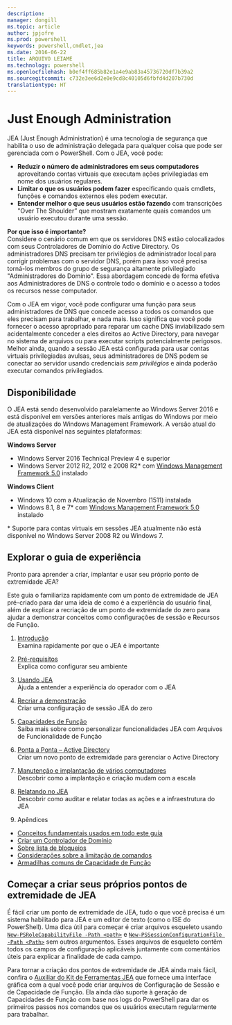 ```yaml
---
description: 
manager: dongill
ms.topic: article
author: jpjofre
ms.prod: powershell
keywords: powershell,cmdlet,jea
ms.date: 2016-06-22
title: ARQUIVO LEIAME
ms.technology: powershell
ms.openlocfilehash: b0ef4ff685b82e1a4e9ab83a45736720df7b39a2
ms.sourcegitcommit: c732e3ee6d2e0e9cd8c40105d6fbfd4d207b730d
translationtype: HT
---
```

# <a name="just-enough-administration"></a>Just Enough Administration
JEA (Just Enough Administration) é uma tecnologia de segurança que habilita o uso de administração delegada para qualquer coisa que pode ser gerenciada com o PowerShell.
Com o JEA, você pode:
- **Reduzir o número de administradores em seus computadores** aproveitando contas virtuais que executam ações privilegiadas em nome dos usuários regulares.
- **Limitar o que os usuários podem fazer** especificando quais cmdlets, funções e comandos externos eles podem executar.
- **Entender melhor o que seus usuários estão fazendo** com transcrições "Over The Shoulder” que mostram exatamente quais comandos um usuário executou durante uma sessão.

**Por que isso é importante?**  
Considere o cenário comum em que os servidores DNS estão colocalizados com seus Controladores de Domínio do Active Directory.
Os administradores DNS precisam ter privilégios de administrador local para corrigir problemas com o servidor DNS, porém para isso você precisa torná-los membros do grupo de segurança altamente privilegiado "Administradores do Domínio".
Essa abordagem concede de forma efetiva aos Administradores de DNS o controle todo o domínio e o acesso a todos os recursos nesse computador.

Com o JEA em vigor, você pode configurar uma função para seus administradores de DNS que concede acesso a todos os comandos que eles precisam para trabalhar, e nada mais.
Isso significa que você pode fornecer o acesso apropriado para reparar um cache DNS inviabilizado sem acidentalmente conceder a eles direitos ao Active Directory, para navegar no sistema de arquivos ou para executar scripts potencialmente perigosos.
Melhor ainda, quando a sessão JEA está configurada para usar contas virtuais privilegiadas avulsas, seus administradores de DNS podem se conectar ao servidor usando credenciais *sem privilégios* e ainda poderão executar comandos privilegiados.

## <a name="availability"></a>Disponibilidade
O JEA está sendo desenvolvido paralelamente ao Windows Server 2016 e está disponível em versões anteriores mais antigas do Windows por meio de atualizações do Windows Management Framework.
A versão atual do JEA está disponível nas seguintes plataformas:

**Windows Server**
- Windows Server 2016 Technical Preview 4 e superior
- Windows Server 2012 R2, 2012 e 2008 R2\* com [Windows Management Framework 5.0](https://www.microsoft.com/en-us/download/details.aspx?id=50395) instalado

**Windows Client**
- Windows 10 com a Atualização de Novembro (1511) instalada
- Windows 8.1, 8 e 7\* com [Windows Management Framework 5.0](https://www.microsoft.com/en-us/download/details.aspx?id=50395) instalado

\* Suporte para contas virtuais em sessões JEA atualmente não está disponível no Windows Server 2008 R2 ou Windows 7.


## <a name="explore-the-experience-guide"></a>Explorar o guia de experiência
Pronto para aprender a criar, implantar e usar seu próprio ponto de extremidade JEA?

Este guia o familiariza rapidamente com um ponto de extremidade de JEA pré-criado para dar uma ideia de como é a experiência do usuário final, além de explicar a recriação de um ponto de extremidade do zero para ajudar a demonstrar conceitos como configurações de sessão e Recursos de Função.

1.  [Introdução](introduction.md)   
Examina rapidamente por que o JEA é importante

2.  [Pré-requisitos](prerequisites.md)  
Explica como configurar seu ambiente

3.  [Usando JEA](using-jea.md)  
Ajuda a entender a experiência do operador com o JEA

4.  [Recriar a demonstração](remake-the-demo-endpoint.md)  
Criar uma configuração de sessão JEA do zero

5.  [Capacidades de Função](role-capabilities.md)  
Saiba mais sobre como personalizar funcionalidades JEA com Arquivos de Funcionalidade de Função

6.  [Ponta a Ponta – Active Directory](end-to-end---active-directory.md)  
Criar um novo ponto de extremidade para gerenciar o Active Directory

7.  [Manutenção e implantação de vários computadores](multi-machine-deployment-and-maintenance.md)  
Descobrir como a implantação e criação mudam com a escala

8.  [Relatando no JEA](reporting-on-jea.md)  
Descobrir como auditar e relatar todas as ações e a infraestrutura do JEA

9.  Apêndices
  - [Conceitos fundamentais usados em todo este guia](key-concepts-used-throughout-this-guide.md)  
  -  [Criar um Controlador de Domínio](creating-a-domain-controller.md)  
  -  [Sobre lista de bloqueios](on-blacklisting.md)  
  -  [Considerações sobre a limitação de comandos](considerations-when-limiting-commands.md)  
  -  [Armadilhas comuns de Capacidade de Função](common-role-capability-pitfalls.md)

## <a name="start-authoring-your-own-jea-endpoints"></a>Começar a criar seus próprios pontos de extremidade de JEA
É fácil criar um ponto de extremidade de JEA, tudo o que você precisa é um sistema habilitado para JEA e um editor de texto (como o ISE do PowerShell).
Uma dica útil para começar é criar arquivos esqueleto usando [`New-PSRoleCapabilityFile -Path <path>`](https://technet.microsoft.com/library/mt631422.aspx) e [`New-PSSessionConfigurationFile -Path <Path>`](https://technet.microsoft.com/library/mt631422.aspx) sem outros argumentos.
Esses arquivos de esqueleto contêm todos os campos de configuração aplicáveis juntamente com comentários úteis para explicar a finalidade de cada campo.

Para tornar a criação dos pontos de extremidade de JEA ainda mais fácil, confira o [Auxiliar do Kit de Ferramentas JEA](http://blogs.technet.com/b/privatecloud/archive/2015/12/20/introducing-the-updated-jea-helper-tool.aspx) que fornece uma interface gráfica com a qual você pode criar arquivos de Configuração de Sessão e de Capacidade de Função.
Ela ainda dão suporte à geração de Capacidades de Função com base nos logs do PowerShell para dar os primeiros passos nos comandos que os usuários executam regularmente para trabalhar.

